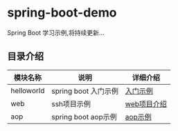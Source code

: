 # spring-boot-demo
Spring Boot 学习示例,将持续更新...

## 目录介绍

模块名称|说明|详细介绍
---|---|---|
helloworld|spring boot 入门示例|[入门示例](https://github.com/smltq/spring-boot-demo/blob/master/helloworld/HELP.md)|
web|ssh项目示例|[web项目介绍](https://github.com/smltq/spring-boot-demo/blob/master/web/HELP.md)|
aop|spring boot aop示例|[aop示例](https://github.com/smltq/spring-boot-demo/blob/master/aop/HELP.md)|